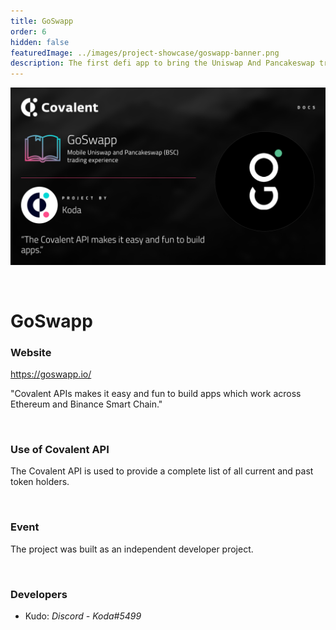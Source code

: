 ```yaml
---
title: GoSwapp
order: 6
hidden: false
featuredImage: ../images/project-showcase/goswapp-banner.png
description: The first defi app to bring the Uniswap And Pancakeswap trading experience to mobile phones.
---
```


![GoSwapp Banner](../images/project-showcase/goswapp-banner.png)

&nbsp;
# GoSwapp

### Website
https://goswapp.io/

<Aside>

"Covalent APIs makes it easy and fun to build apps which work across Ethereum and Binance Smart Chain."

</Aside>

&nbsp;
### Use of Covalent API
The Covalent API is used to provide a complete list of all current and past token holders.

&nbsp;
### Event
The project was built as an independent developer project. 

&nbsp;
### Developers

- Kudo: *Discord - Koda#5499*


